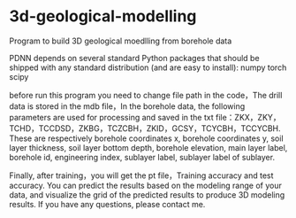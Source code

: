 # 3d-geological-modelling
Program to build 3D geological moedlling from borehole data

PDNN depends on several standard Python packages that should be shipped with any standard distribution (and are easy to install):
numpy
torch
scipy

before run this program you need to change file path in the code，The drill data is stored in the mdb file，In the borehole data, the following parameters are used for processing and saved in the txt file：ZKX，ZKY，TCHD，TCCDSD，ZKBG，TCZCBH，ZKID，GCSY，TCYCBH，TCCYCBH. These are respectively borehole coordinates x, borehole coordinates y, soil layer thickness, soil layer bottom depth, borehole elevation, main layer label, borehole id, engineering index, sublayer label, sublayer label of sublayer.

Finally, after training，you will get the pt file，Training accuracy and test accuracy.
You can predict the results based on the modeling range of your data, and visualize the grid of the predicted results to produce 3D modeling results.
If you have any questions, please contact me.


